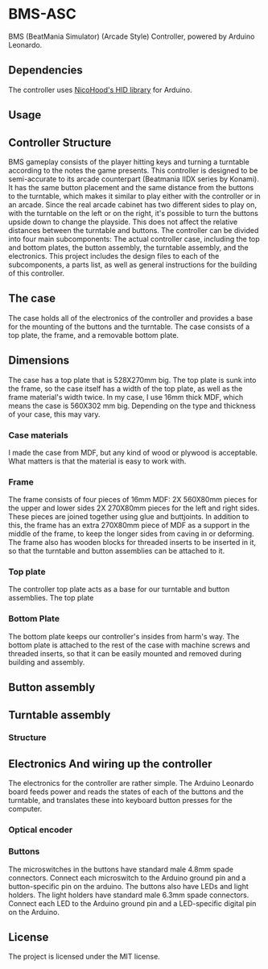 # BMS-ASC
BMS (BeatMania Simulator) (Arcade Style) Controller, powered by Arduino Leonardo.

## Dependencies
The controller uses [NicoHood's HID library](https://github.com/NicoHood/HID) for Arduino.

## Usage


## Controller Structure
BMS gameplay consists of the player hitting keys and turning a turntable according to the notes the game presents. This controller is designed to be semi-accurate to its arcade counterpart (Beatmania IIDX series by Konami). It has the same button placement and the same distance from the buttons to the turntable, which makes it similar to play either with the controller or in an arcade. Since the real arcade cabinet has two different sides to play on, with the turntable on the left or on the right, it's possible to turn the buttons upside down to change the playside. This does not affect the relative distances between the turntable and buttons.
The controller can be divided into four main subcomponents: The actual controller case, including the top and bottom plates, the button assembly, the turntable assembly, and the electronics. This project includes the design files to each of the subcomponents, a parts list, as well as general instructions for the building of this controller.

## The case
The case holds all of the electronics of the controller and provides a base for the mounting of the buttons and the turntable. The case consists of a top plate, the frame, and a removable bottom plate.

## Dimensions
The case has a top plate that is 528X270mm big. The top plate is sunk into the frame, so the case itself has a width of the top plate, as well as the frame material's width twice. In my case, I use 16mm thick MDF, which means the case is 560X302 mm big. Depending on the type and thickness of your case, this may vary. 

### Case materials
I made the case from MDF, but any kind of wood or plywood is acceptable. What matters is that the material is easy to work with.

### Frame
The frame consists of four pieces of 16mm MDF:
2X 560X80mm pieces for the upper and lower sides
2X 270X80mm pieces for the left and right sides.
These pieces are joined together using glue and buttjoints. In addition to this, the frame has an extra 270X80mm piece of MDF as a support in the middle of the frame, to keep the longer sides from caving in or deforming. The frame also has wooden blocks for threaded inserts to be inserted in it, so that the turntable and button assemblies can be attached to it.

### Top plate
The controller top plate acts as a base for our turntable and button assemblies. The top plate 

### Bottom Plate
The bottom plate keeps our controller's insides from harm's way. The bottom plate is attached to the rest of the case with machine screws and threaded inserts, so that it can be easily mounted and removed during building and assembly.

## Button assembly


## Turntable assembly

### Structure

## Electronics And wiring up the controller
The electronics for the controller are rather simple. The Arduino Leonardo board feeds power and reads the states of each of the buttons and the turntable, and translates these into keyboard button presses for the computer.
### Optical encoder 

### Buttons
The microswitches in the buttons have standard male 4.8mm spade connectors. Connect each microswitch to the Arduino ground pin and a button-specific pin on the arduino.
The buttons also have LEDs and light holders. The light holders have standard male 6.3mm spade connectors. Connect each LED to the Arduino ground pin and a LED-specific digital pin on the Arduino.

## License
The project is licensed under the MIT license.

